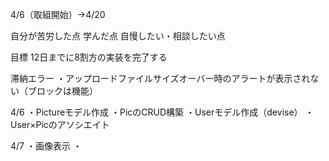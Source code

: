 4/6（取組開始）→4/20

自分が苦労した点
学んだ点
自慢したい・相談したい点

目標
12日までに8割方の実装を完了する

滞納エラー
・アップロードファイルサイズオーバー時のアラートが表示されない（ブロックは機能）

4/6
・Pictureモデル作成
・PicのCRUD構築
・Userモデル作成（devise）
・User×Picのアソシエイト

4/7
・画像表示
・